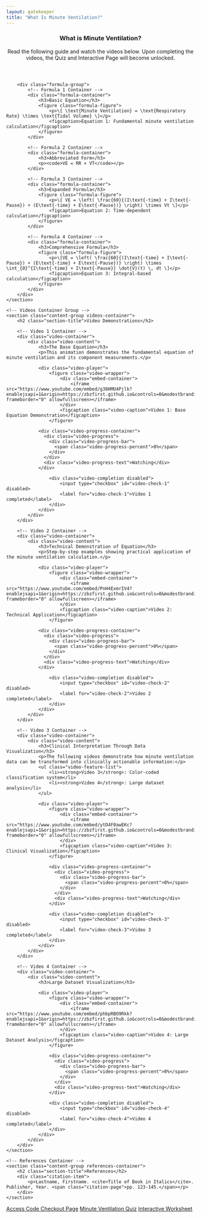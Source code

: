 ```yaml
---
layout: gatekeeper
title: "What Is Minute Ventilation?"
---
```

<article class="main-content">
    <!-- Theory Container Group -->
    <section class="content-group theory-container">
        <header class="content-header">
            <h1>What is Minute Ventilation?</h1>
            <p class="content-intro">Read the following guide and watch the videos below. Upon completing the videos, the Quiz and Interactive Page will become unlocked.</p>
        </header>

        <div class="formula-group">
            <!-- Formula 1 Container -->
            <div class="formula-container">
                <h3>Basic Equation</h3>
                <figure class="formula-figure">
                    <p>\[ \text{Minute Ventilation} = \text{Respiratory Rate} \times \text{Tidal Volume} \]</p>
                    <figcaption>Equation 1: Fundamental minute ventilation calculation</figcaption>
                </figure>
            </div>

            <!-- Formula 2 Container -->
            <div class="formula-container">
                <h3>Abbreviated Form</h3>
                <p><code>VE = RR × VT</code></p>
            </div>

            <!-- Formula 3 Container -->
            <div class="formula-container">
                <h3>Expanded Formula</h3>
                <figure class="formula-figure">
                    <p>\[ VE = \left( \frac{60}{(I\text{-time} + I\text{-Pause}) + (E\text{-time} + E\text{-Pause})} \right) \times Vt \]</p>
                    <figcaption>Equation 2: Time-dependent calculation</figcaption>
                </figure>
            </div>

            <!-- Formula 4 Container -->
            <div class="formula-container">
                <h3>Comprehensive Formula</h3>
                <figure class="formula-figure">
                    <p>\[VE = \left( \frac{60}{(I\text{-time} + I\text{-Pause}) + (E\text{-time} + E\text{-Pause})} \right) \times \int_{0}^{I\text{-time} + I\text{-Pause}} \dot{V}(t) \, dt \]</p>
                    <figcaption>Equation 3: Integral-based calculation</figcaption>
                </figure>
            </div>
        </div>
    </section>

    <!-- Videos Container Group -->
    <section class="content-group videos-container">
        <h2 class="section-title">Video Demonstrations</h2>
        
        <!-- Video 1 Container -->
        <div class="video-container">
            <div class="video-content">
                <h3>The Base Equation</h3>
                <p>This animation demonstrates the fundamental equation of minute ventilation and its component measurements.</p>
                
                <div class="video-player">
                    <figure class="video-wrapper">
                        <div class="embed-container">
                            <iframe src="https://www.youtube.com/embed/g38HMU4Pjlk?enablejsapi=1&origin=https://zbzfirst.github.io&controls=0&modestbranding=1&rel=0" frameborder="0" allowfullscreen></iframe>
                        </div>
                        <figcaption class="video-caption">Video 1: Base Equation Demonstration</figcaption>
                    </figure>
                    
                <div class="video-progress-container">
                  <div class="video-progress">
                    <div class="video-progress-bar">
                      <span class="video-progress-percent">0%</span>
                    </div>
                  </div>
                  <div class="video-progress-text">Watching</div>
                </div>
                    
                    <div class="video-completion disabled">
                        <input type="checkbox" id="video-check-1" disabled>
                        <label for="video-check-1">Video 1 completed</label>
                    </div>
                </div>
            </div>
        </div>
        
        <!-- Video 2 Container -->
        <div class="video-container">
            <div class="video-content">
                <h3>Technical Demonstration of Equation</h3>
                <p>Step-by-step examples showing practical application of the minute ventilation calculation.</p>
                
                <div class="video-player">
                    <figure class="video-wrapper">
                        <div class="embed-container">
                            <iframe src="https://www.youtube.com/embed/PnH4ExmrIV4?enablejsapi=1&origin=https://zbzfirst.github.io&controls=0&modestbranding=1&rel=0" frameborder="0" allowfullscreen></iframe>
                        </div>
                        <figcaption class="video-caption">Video 2: Technical Application</figcaption>
                    </figure>
                    
                <div class="video-progress-container">
                  <div class="video-progress">
                    <div class="video-progress-bar">
                      <span class="video-progress-percent">0%</span>
                    </div>
                  </div>
                  <div class="video-progress-text">Watching</div>
                </div>
                    
                    <div class="video-completion disabled">
                        <input type="checkbox" id="video-check-2" disabled>
                        <label for="video-check-2">Video 2 completed</label>
                    </div>
                </div>
            </div>
        </div>
        
        <!-- Video 3 Container -->
        <div class="video-container">
            <div class="video-content">
                <h3>Clinical Interpretation Through Data Visualization</h3>
                <p>The following videos demonstrate how minute ventilation data can be transformed into clinically actionable information:</p>
                <ul class="video-feature-list"> 
                    <li><strong>Video 3</strong>: Color-coded classification system</li> 
                    <li><strong>Video 4</strong>: Large dataset analysis</li> 
                </ul>
                
                <div class="video-player">
                    <figure class="video-wrapper">
                        <div class="embed-container">
                            <iframe src="https://www.youtube.com/embed/ytD4F0awEKc?enablejsapi=1&origin=https://zbzfirst.github.io&controls=0&modestbranding=1&rel=0" frameborder="0" allowfullscreen></iframe>
                        </div>
                        <figcaption class="video-caption">Video 3: Clinical Visualization</figcaption>
                    </figure>
                    
                    <div class="video-progress-container">
                      <div class="video-progress">
                        <div class="video-progress-bar">
                          <span class="video-progress-percent">0%</span>
                        </div>
                      </div>
                      <div class="video-progress-text">Watching</div>
                    </div>
                    
                    <div class="video-completion disabled">
                        <input type="checkbox" id="video-check-3" disabled>
                        <label for="video-check-3">Video 3 completed</label>
                    </div>
                </div>
            </div>
        </div>
        
        <!-- Video 4 Container -->
        <div class="video-container">
            <div class="video-content">
                <h3>Large Dataset Visualization</h3>
                
                <div class="video-player">
                    <figure class="video-wrapper">
                        <div class="embed-container">
                            <iframe src="https://www.youtube.com/embed/phbpRBO9Rkk?enablejsapi=1&origin=https://zbzfirst.github.io&controls=0&modestbranding=1&rel=0" frameborder="0" allowfullscreen></iframe>
                        </div>
                        <figcaption class="video-caption">Video 4: Large Dataset Analysis</figcaption>
                    </figure>
                    
                    <div class="video-progress-container">
                      <div class="video-progress">
                        <div class="video-progress-bar">
                          <span class="video-progress-percent">0%</span>
                        </div>
                      </div>
                      <div class="video-progress-text">Watching</div>
                    </div>
                    
                    <div class="video-completion disabled">
                        <input type="checkbox" id="video-check-4" disabled>
                        <label for="video-check-4">Video 4 completed</label>
                    </div>
                </div>
            </div>
        </div>
    </section>

    <!-- References Container -->
    <section class="content-group references-container">
        <h2 class="section-title">References</h2>
        <div class="citation-item">
            <p>Lastname, Firstname. <cite>Title of Book in Italics</cite>. Publisher, Year. <span class="citation-page">pp. 123-145.</span></p>
        </div>
    </section>
</article>

<!-- Navigation Container -->
<nav class="quiz-nav-container">
    <div class="quiz-links">
        <a href="https://buy.stripe.com/8wM17H2yObCt8Mw008" class="quiz-link">Access Code Checkout Page</a>
        <a href="testquiz.html" class="quiz-link disabled">Minute Ventilation Quiz</a>
        <a href="MVInteractive.html" class="quiz-link disabled">Interactive Worksheet</a>
    </div>
</nav>

<link rel="stylesheet" href="/info/_css/gatekeeper2.css">
<script src="https://polyfill.io/v3/polyfill.min.js?features=es6"></script>
<script id="MathJax-script" async src="https://cdn.jsdelivr.net/npm/mathjax@3/es5/tex-mml-chtml.js"></script>
